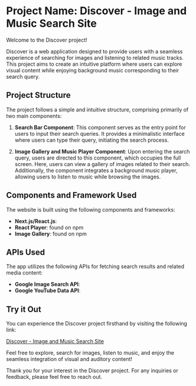 # Project Name: Discover - Image and Music Search Site

Welcome to the Discover project!

Discover is a web application designed to provide users with a seamless experience of searching for images and listening to related music tracks. This project aims to create an intuitive platform where users can explore visual content while enjoying background music corresponding to their search query.

## Project Structure

The project follows a simple and intuitive structure, comprising primarily of two main components:

1. **Search Bar Component**: This component serves as the entry point for users to input their search queries. It provides a minimalistic interface where users can type their query, initiating the search process.

2. **Image Gallery and Music Player Component**: Upon entering the search query, users are directed to this component, which occupies the full screen. Here, users can view a gallery of images related to their search. Additionally, the component integrates a background music player, allowing users to listen to music while browsing the images.

## Components and Framework Used

The website is built using the following components and frameworks:

- **Next.js/React.js**: 
- **React Player**: found on npm
- **Image Gallery**: found on npm
 
## APIs Used

The app utilizes the following APIs for fetching search results and related media content:

- **Google Image Search API**: 
- **Google YouTube Data API**: 
## Try it Out

You can experience the Discover project firsthand by visiting the following link:

[Discover - Image and Music Search Site](https://noasdiscover.netlify.app)

Feel free to explore, search for images, listen to music, and enjoy the seamless integration of visual and auditory content!

Thank you for your interest in the Discover project. For any inquiries or feedback, please feel free to reach out.
